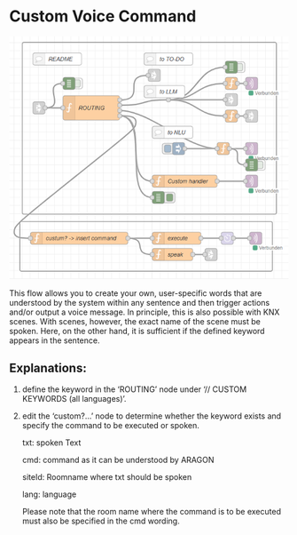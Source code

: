 # Custom Voice Command
![Custom-Voice-Command](customVoiceCommand.png)

This flow allows you to create your own, user-specific words that are understood by the system within any sentence and then trigger actions and/or output a voice message.
In principle, this is also possible with KNX scenes. With scenes, however, the exact name of the scene must be spoken. Here, on the other hand, it is sufficient if the defined keyword appears in the sentence.

## Explanations:

1. define the keyword in the ‘ROUTING’ node under ‘// CUSTOM KEYWORDS (all languages)’.
1. edit the ‘custom?...’ node to determine whether the keyword exists and specify the command to be executed or spoken.
   
   txt: spoken Text
   
   cmd: command as it can be understood by ARAGON
   
   siteId: Roomname where txt should be spoken
   
   lang: language
   
   Please note that the room name where the command is to be executed must also be specified in the cmd wording.

